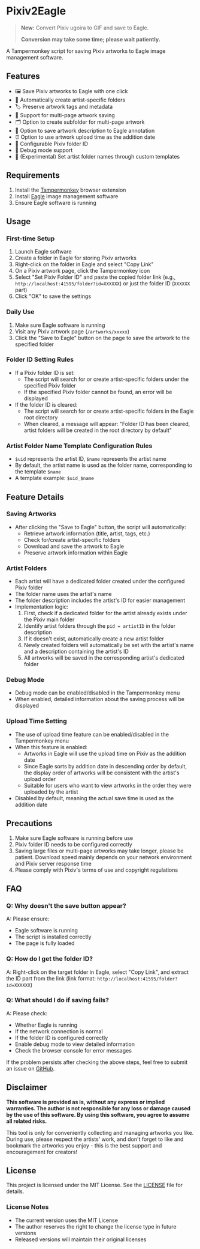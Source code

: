 # Pixiv2Eagle

> **New:** Convert Pixiv ugoira to GIF and save to Eagle.
> 
> **Conversion may take some time; please wait patiently.**

A Tampermonkey script for saving Pixiv artworks to Eagle image management software.

## Features

- 🖼️ Save Pixiv artworks to Eagle with one click
- 📁 Automatically create artist-specific folders
- 🏷️ Preserve artwork tags and metadata
- 📄 Support for multi-page artwork saving
- 🗂️ Option to create subfolder for multi-page artwork
- 📝 Option to save artwork description to Eagle annotation
- ⏰ Option to use artwork upload time as the addition date
- 🔧 Configurable Pixiv folder ID
- 🐛 Debug mode support
- 🧪 (Experimental) Set artist folder names through custom templates

## Requirements

1. Install the [Tampermonkey](https://www.tampermonkey.net/) browser extension
2. Install [Eagle](https://eagle.cool/) image management software
3. Ensure Eagle software is running

## Usage
### First-time Setup

1. Launch Eagle software
2. Create a folder in Eagle for storing Pixiv artworks
3. Right-click on the folder in Eagle and select "Copy Link"
4. On a Pixiv artwork page, click the Tampermonkey icon
5. Select "Set Pixiv Folder ID" and paste the copied folder link (e.g., `http://localhost:41595/folder?id=XXXXXX`) or just the folder ID (`XXXXXX` part)
6. Click "OK" to save the settings

### Daily Use
1. Make sure Eagle software is running
2. Visit any Pixiv artwork page (`/artworks/xxxxx`)
3. Click the "Save to Eagle" button on the page to save the artwork to the specified folder

### Folder ID Setting Rules
- If a Pixiv folder ID is set:
  - The script will search for or create artist-specific folders under the specified Pixiv folder
  - If the specified Pixiv folder cannot be found, an error will be displayed
- If the folder ID is cleared:
  - The script will search for or create artist-specific folders in the Eagle root directory
  - When cleared, a message will appear: "Folder ID has been cleared, artist folders will be created in the root directory by default"

### Artist Folder Name Template Configuration Rules

- `$uid` represents the artist ID, `$name` represents the artist name
- By default, the artist name is used as the folder name, corresponding to the template `$name`
- A template example: `$uid_$name`

## Feature Details
### Saving Artworks

- After clicking the "Save to Eagle" button, the script will automatically:
  - Retrieve artwork information (title, artist, tags, etc.)
  - Check for/create artist-specific folders
  - Download and save the artwork to Eagle
  - Preserve artwork information within Eagle

### Artist Folders
- Each artist will have a dedicated folder created under the configured Pixiv folder
- The folder name uses the artist's name
- The folder description includes the artist's ID for easier management
- Implementation logic:
  1. First, check if a dedicated folder for the artist already exists under the Pixiv main folder
  2. Identify artist folders through the `pid = artistID` in the folder description
  3. If it doesn't exist, automatically create a new artist folder
  4. Newly created folders will automatically be set with the artist's name and a description containing the artist's ID
  5. All artworks will be saved in the corresponding artist's dedicated folder

### Debug Mode
- Debug mode can be enabled/disabled in the Tampermonkey menu
- When enabled, detailed information about the saving process will be displayed

### Upload Time Setting
- The use of upload time feature can be enabled/disabled in the Tampermonkey menu
- When this feature is enabled:
  - Artworks in Eagle will use the upload time on Pixiv as the addition date
  - Since Eagle sorts by addition date in descending order by default, the display order of artworks will be consistent with the artist's upload order
  - Suitable for users who want to view artworks in the order they were uploaded by the artist
- Disabled by default, meaning the actual save time is used as the addition date

## Precautions

1. Make sure Eagle software is running before use
2. Pixiv folder ID needs to be configured correctly
3. Saving large files or multi-page artworks may take longer, please be patient. Download speed mainly depends on your network environment and Pixiv server response time
4. Please comply with Pixiv's terms of use and copyright regulations

## FAQ
### Q: Why doesn't the save button appear?

A: Please ensure:
- Eagle software is running
- The script is installed correctly
- The page is fully loaded

### Q: How do I get the folder ID?
A: Right-click on the target folder in Eagle, select "Copy Link", and extract the ID part from the link (link format: `http://localhost:41595/folder?id=XXXXXX`)

### Q: What should I do if saving fails?
A: Please check:
- Whether Eagle is running
- If the network connection is normal
- If the folder ID is configured correctly
- Enable debug mode to view detailed information
- Check the browser console for error messages

If the problem persists after checking the above steps, feel free to submit an issue on [GitHub](https://github.com/nekoday/Pixiv2Eagle).

## Disclaimer

**This software is provided as is, without any express or implied warranties. The author is not responsible for any loss or damage caused by the use of this software. By using this software, you agree to assume all related risks.**

This tool is only for conveniently collecting and managing artworks you like. During use, please respect the artists' work, and don't forget to like and bookmark the artworks you enjoy - this is the best support and encouragement for creators!

## License

This project is licensed under the MIT License. See the [LICENSE](LICENSE) file for details.

### License Notes
- The current version uses the MIT License
- The author reserves the right to change the license type in future versions
- Released versions will maintain their original licenses
